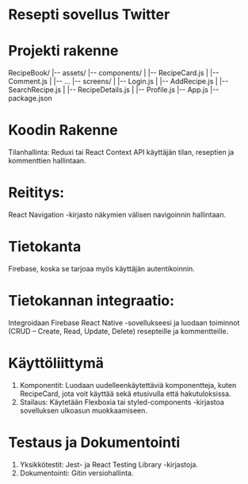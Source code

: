 # Resepti sovellus Twitter

# Projekti rakenne

RecipeBook/
|-- assets/
|-- components/
|   |-- RecipeCard.js
|   |-- Comment.js
|   |-- ...
|-- screens/
|   |-- Login.js
|   |-- AddRecipe.js
|   |-- SearchRecipe.js
|   |-- RecipeDetails.js
|   |-- Profile.js
|-- App.js
|-- package.json

# Koodin Rakenne
 Tilanhallinta: Reduxi tai React Context API käyttäjän tilan, reseptien ja kommenttien hallintaan.
# Reititys:
 React Navigation -kirjasto näkymien välisen navigoinnin hallintaan.
# Tietokanta
 Firebase, koska se tarjoaa myös käyttäjän autentikoinnin.
# Tietokannan integraatio:
 Integroidaan Firebase React Native -sovellukseesi ja luodaan toiminnot (CRUD – Create, Read, Update, Delete) resepteille ja kommentteille.
# Käyttöliittymä
 1. Komponentit: Luodaan uudelleenkäytettäviä   komponentteja, kuten RecipeCard, jota voit käyttää sekä etusivulla että hakutuloksissa.
2. Stailaus: Käytetään Flexboxia tai styled-components -kirjastoa sovelluksen ulkoasun muokkaamiseen.
# Testaus ja Dokumentointi
1. Yksikkötestit: Jest- ja React Testing Library -kirjastoja.
2. Dokumentointi: Gitin versiohallinta.